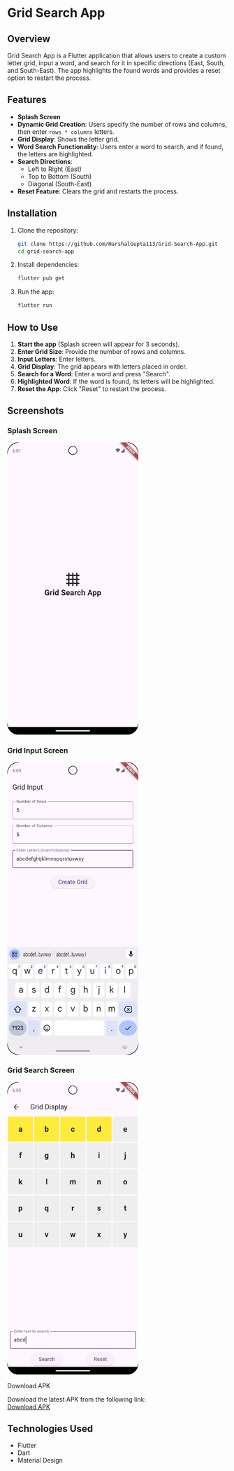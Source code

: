 # Grid Search App

## Overview
Grid Search App is a Flutter application that allows users to create a custom letter grid, input a word, and search for it in specific directions (East, South, and South-East). The app highlights the found words and provides a reset option to restart the process.

## Features
- **Splash Screen**
- **Dynamic Grid Creation**: Users specify the number of rows and columns, then enter `rows * columns` letters.
- **Grid Display**: Shows the letter grid.
- **Word Search Functionality**: Users enter a word to search, and if found, the letters are highlighted.
- **Search Directions**:
    - Left to Right (East)
    - Top to Bottom (South)
    - Diagonal (South-East)
- **Reset Feature**: Clears the grid and restarts the process.

## Installation
1. Clone the repository:
   ```sh
   git clone https://github.com/HarshalGupta113/Grid-Search-App.git
   cd grid-search-app
   ```
2. Install dependencies:
   ```sh
   flutter pub get
   ```
3. Run the app:
   ```sh
   flutter run
   ```

## How to Use
1. **Start the app** (Splash screen will appear for 3 seconds).
2. **Enter Grid Size**: Provide the number of rows and columns.
3. **Input Letters**: Enter letters.
4. **Grid Display**: The grid appears with letters placed in order.
5. **Search for a Word**: Enter a word and press "Search".
6. **Highlighted Word**: If the word is found, its letters will be highlighted.
7. **Reset the App**: Click "Reset" to restart the process.

## Screenshots
### Splash Screen
<img src="screenshots/splash_screen.png" width="300">

### Grid Input Screen
<img src="screenshots/grid_input_screen.png" width="300">

### Grid Search Screen
<img src="screenshots/grid_search_screen.png" width="300">

Download APK

Download the latest APK from the following link:  
[Download APK](apk/grid_search_app_v1.apk.apk)

## Technologies Used
- Flutter
- Dart
- Material Design


